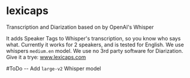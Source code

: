 # lexicaps
Transcription and Diarization based on by OpenAI's Whisper

It adds Speaker Tags to Whisper's transcription, so you know who says what. 
Currently it works for 2 speakers, and is tested for English. We use whispers `medium.en` model.
We use no 3rd party software for Diarization.
Give it a trye: www.lexicaps.com

#ToDo
-- Add `large-v2` Whisper model


